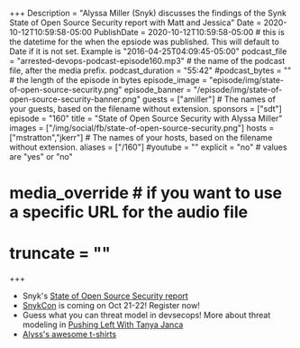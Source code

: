 +++
Description = "Alyssa Miller (Snyk) discusses the findings of the Synk State of Open Source Security report with Matt and Jessica"
Date = 2020-10-12T10:59:58-05:00
PublishDate = 2020-10-12T10:59:58-05:00 # this is the datetime for the when the epsiode was published. This will default to Date if it is not set. Example is "2016-04-25T04:09:45-05:00"
podcast_file = "arrested-devops-podcast-episode160.mp3" # the name of the podcast file, after the media prefix.
podcast_duration = "55:42"
#podcast_bytes = "" # the length of the episode in bytes
episode_image = "episode/img/state-of-open-source-security.png"
episode_banner = "/episode/img/state-of-open-source-security-banner.png"
guests = ["amiller"] # The names of your guests, based on the filename without extension.
sponsors = ["sdt"]
episode = "160"
title = "State of Open Source Security with Alyssa Miller"
images = ["/img/social/fb/state-of-open-source-security.png"]
hosts = ["mstratton","jkerr"] # The names of your hosts, based on the filename without extension.
aliases = ["/160"]
#youtube = ""
explicit = "no" # values are "yes" or "no"
# media_override # if you want to use a specific URL for the audio file
# truncate = ""
+++
- Snyk's [State of Open Source Security report](https://info.snyk.io/sooss-report-2020)
- [SnykCon](https://snyk.io/snykcon/) is coming on Oct 21-22! Register now!
- Guess what you can threat model in devsecops! More about threat modeling in [Pushing Left With Tanya Janca](https://www.arresteddevops.com/pushing-left/)
- [Alyss's awesome t-shirts](https://teespring.com/stores/alyssa-in-security-3)
